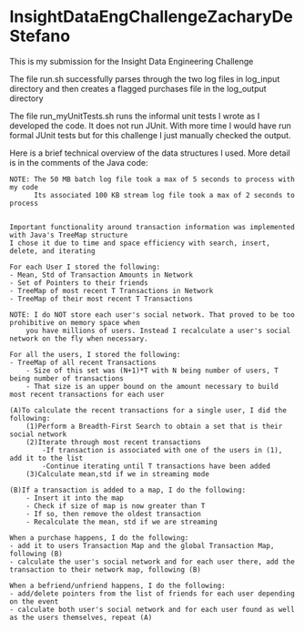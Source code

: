 # InsightDataEngChallengeZacharyDeStefano

This is my submission for the Insight Data Engineering Challenge

The file run.sh successfully parses through the two log files in log_input directory
	and then creates a flagged purchases file in the log_output directory
	
The file run_myUnitTests.sh runs the informal unit tests I wrote as I developed 
	the code. It does not run JUnit. With more time I would have run formal JUnit tests
	but for this challenge I just manually checked the output. 


	
Here is a brief technical overview of the data structures I used. More detail is in the comments of the Java code:

	NOTE: The 50 MB batch log file took a max of 5 seconds to process with my code
	      Its associated 100 KB stream log file took a max of 2 seconds to process
	

	Important functionality around transaction information was implemented with Java's TreeMap structure
	I chose it due to time and space efficiency with search, insert, delete, and iterating

	For each User I stored the following:
	- Mean, Std of Transaction Amounts in Network
	- Set of Pointers to their friends
	- TreeMap of most recent T Transactions in Network
	- TreeMap of their most recent T Transactions
	
	NOTE: I do NOT store each user's social network. That proved to be too prohibitive on memory space when 
		you have millions of users. Instead I recalculate a user's social network on the fly when necessary. 
	
	For all the users, I stored the following:
	- TreeMap of all recent Transactions
		- Size of this set was (N+1)*T with N being number of users, T being number of transactions
		- That size is an upper bound on the amount necessary to build most recent transactions for each user
	
	(A)To calculate the recent transactions for a single user, I did the following:
		(1)Perform a Breadth-First Search to obtain a set that is their social network
		(2)Iterate through most recent transactions 
			-If transaction is associated with one of the users in (1), add it to the list
			-Continue iterating until T transactions have been added
		(3)Calculate mean,std if we in streaming mode
	
	(B)If a transaction is added to a map, I do the following:
		- Insert it into the map
		- Check if size of map is now greater than T
		- If so, then remove the oldest transaction
		- Recalculate the mean, std if we are streaming
	
	When a purchase happens, I do the following:
	- add it to users Transaction Map and the global Transaction Map, following (B)
	- calculate the user's social network and for each user there, add the transaction to their network map, following (B)
	
	When a befriend/unfriend happens, I do the following:
	- add/delete pointers from the list of friends for each user depending on the event
	- calculate both user's social network and for each user found as well as the users themselves, repeat (A)
	
	